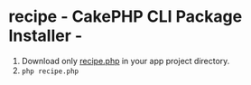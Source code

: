 # recipe - CakePHP CLI Package Installer - #

1. Download only [recipe.php](https://raw.github.com/k1LoW/recipe/master/recipe.php) in your app project directory.
2. `php recipe.php`


